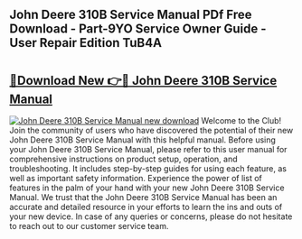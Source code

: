 ## John Deere 310B Service Manual PDf Free Download - Part-9YO Service Owner Guide - User Repair Edition TuB4A

# <h2><a href="http://bc44383.oget.top/?id=John+Deere+310B+Service+Manual">🔗Download New 👉🔴 John Deere 310B Service Manual</a></h2>

[![John Deere 310B Service Manual new download](https://i.imgur.com/5g1atiW.png)](http://bc44383.oget.top/?id=John+Deere+310B+Service+Manual)
Welcome to the Club! Join the community of users who have discovered the potential of their new John Deere 310B Service Manual with this helpful manual. Before using your John Deere 310B Service Manual, please refer to this user manual for comprehensive instructions on product setup, operation, and troubleshooting. It includes step-by-step guides for using each feature, as well as important safety information. Experience the power of list of features in the palm of your hand with your new John Deere 310B Service Manual. We trust that the John Deere 310B Service Manual has been an accurate and detailed resource in your efforts to learn the ins and outs of your new device. In case of any queries or concerns, please do not hesitate to reach out to our customer service team.
